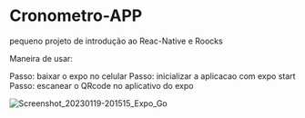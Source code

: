 # Cronometro-APP
pequeno projeto de introdução ao Reac-Native e Roocks

Maneira de usar:

Passo: baixar o expo no celular
Passo: inicializar a aplicacao com expo start
Passo: escanear o QRcode no aplicativo do expo

![Screenshot_20230119-201515_Expo_Go](https://user-images.githubusercontent.com/63659793/213583576-51b6a454-b131-48ed-9c73-6349aa471563.jpg)
